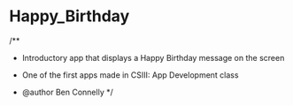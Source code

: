 # Happy_Birthday

/**
* Introductory app that displays a Happy Birthday message on the screen

* One of the first apps made in CSIII: App Development class

* @author Ben Connelly
*/

